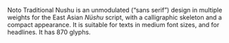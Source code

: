 Noto Traditional Nushu is an unmodulated (“sans serif”) design in multiple weights for the East Asian _Nüshu_ script, with a calligraphic skeleton and a compact appearance. It is suitable for texts in medium font sizes, and for headlines. It has 870 glyphs.